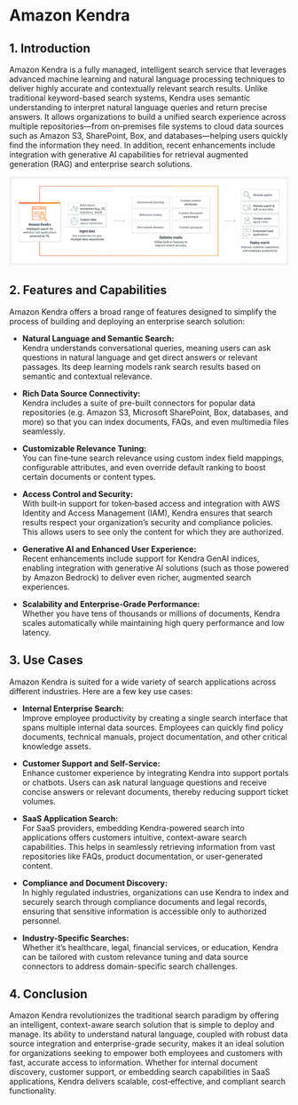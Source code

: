 # Amazon Kendra

## 1. Introduction

Amazon Kendra is a fully managed, intelligent search service that leverages advanced machine learning and natural language processing techniques to deliver highly accurate and contextually relevant search results. Unlike traditional keyword-based search systems, Kendra uses semantic understanding to interpret natural language queries and return precise answers. It allows organizations to build a unified search experience across multiple repositories—from on‑premises file systems to cloud data sources such as Amazon S3, SharePoint, Box, and databases—helping users quickly find the information they need. In addition, recent enhancements include integration with generative AI capabilities for retrieval augmented generation (RAG) and enterprise search solutions.  

![amazon-kendra](./_assets/amazon-kendra.png)

## 2. Features and Capabilities

Amazon Kendra offers a broad range of features designed to simplify the process of building and deploying an enterprise search solution:

- **Natural Language and Semantic Search:**  
    Kendra understands conversational queries, meaning users can ask questions in natural language and get direct answers or relevant passages. Its deep learning models rank search results based on semantic and contextual relevance.  
    
- **Rich Data Source Connectivity:**  
    Kendra includes a suite of pre-built connectors for popular data repositories (e.g. Amazon S3, Microsoft SharePoint, Box, databases, and more) so that you can index documents, FAQs, and even multimedia files seamlessly.  
    
- **Customizable Relevance Tuning:**  
    You can fine‑tune search relevance using custom index field mappings, configurable attributes, and even override default ranking to boost certain documents or content types.
    
- **Access Control and Security:**  
    With built‑in support for token‑based access and integration with AWS Identity and Access Management (IAM), Kendra ensures that search results respect your organization’s security and compliance policies. This allows users to see only the content for which they are authorized.  
    
- **Generative AI and Enhanced User Experience:**  
    Recent enhancements include support for Kendra GenAI indices, enabling integration with generative AI solutions (such as those powered by Amazon Bedrock) to deliver even richer, augmented search experiences.
    
- **Scalability and Enterprise-Grade Performance:**  
    Whether you have tens of thousands or millions of documents, Kendra scales automatically while maintaining high query performance and low latency.

## 3. Use Cases

Amazon Kendra is suited for a wide variety of search applications across different industries. Here are a few key use cases:

- **Internal Enterprise Search:**  
    Improve employee productivity by creating a single search interface that spans multiple internal data sources. Employees can quickly find policy documents, technical manuals, project documentation, and other critical knowledge assets.
    
- **Customer Support and Self-Service:**  
    Enhance customer experience by integrating Kendra into support portals or chatbots. Users can ask natural language questions and receive concise answers or relevant documents, thereby reducing support ticket volumes.
    
- **SaaS Application Search:**  
    For SaaS providers, embedding Kendra-powered search into applications offers customers intuitive, context-aware search capabilities. This helps in seamlessly retrieving information from vast repositories like FAQs, product documentation, or user-generated content.
    
- **Compliance and Document Discovery:**  
    In highly regulated industries, organizations can use Kendra to index and securely search through compliance documents and legal records, ensuring that sensitive information is accessible only to authorized personnel.
    
- **Industry-Specific Searches:**  
    Whether it’s healthcare, legal, financial services, or education, Kendra can be tailored with custom relevance tuning and data source connectors to address domain-specific search challenges.

## 4. Conclusion

Amazon Kendra revolutionizes the traditional search paradigm by offering an intelligent, context-aware search solution that is simple to deploy and manage. Its ability to understand natural language, coupled with robust data source integration and enterprise-grade security, makes it an ideal solution for organizations seeking to empower both employees and customers with fast, accurate access to information. Whether for internal document discovery, customer support, or embedding search capabilities in SaaS applications, Kendra delivers scalable, cost‑effective, and compliant search functionality. 